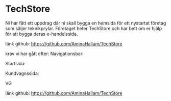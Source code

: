 # TechStore
Ni har fått ett uppdrag där ni skall bygga en hemsida för ett nystartat företag som säljer teknikprylar. Företaget heter TechStore och har bett om er hjälp för att bygga deras e-handelssida. 


länk github: https://github.com/AminaHallam/TechStore

krav vi har gått efter:
Navigationsbar:

<!-- Hemsidan skall innehålla en fixerad navigationsbar längst upp på sidan som går hela vägen från vänster till höger. -->

<!-- Till vänster i navigationsbaren skall det finnas en titel (TechStore) som skall vara klickbar, ett klick på titeln tar användaren till startsidan. -->

<!-- Till höger i navigationsbaren skall det finnas en kundvagnsknapp som skall vara klickbar, ett klick på knappen tar användaren till kundvagnssidan. -->

<!-- När en produkt läggs till i kundvagnen skall detta reflekteras med att det visas en siffra intill kundvagnsknappen som reflekterar antalet produkter i kundvagnen. -->

Startsida:

<!-- Startsidan skall lista produkterna som finns i products.json filen. -->

<!-- Varje presentationsyta för produkterna skall ta upp ungefär hela höjden av skärmen och presentera all produktinformation. -->

<!-- Det skall även, för varje produkt, finnas en knapp för att lägga till produkterna i kundvagnen. -->

<!-- Produkterna som har lags till i kundvagnen skall sparas i localStorage så det är möjligt att komma åt informationen från alla sidor. -->

Kundvagnssida:

<!-- Kundvagnssidan skall lista produkterna som användaren har lagt till i kundvagnen. -->

<!-- Listan skall vara horizontell och centrerad. -->

<!-- Det ska gå att se flera produkter utan att behöva skrolla på sidan. -->

<!-- Varje produkt i listan skall visa bilden, titeln, priset och en knapp för att ta bort produkten ur kundvagnen. -->

<!-- Nedanför listan skall det finnas ett totalbelopp samt en knapp för att slutföra köpet. -->

<!-- Knappen för att slutföra köpet skall, vid klickning, visa en bekräftelse på köpet i en po
pup. -->



VG
<!-- När man bekräftar ett köp skall kundvagnen tömmas. -->


 
länk github: https://github.com/AminaHallam/TechStore